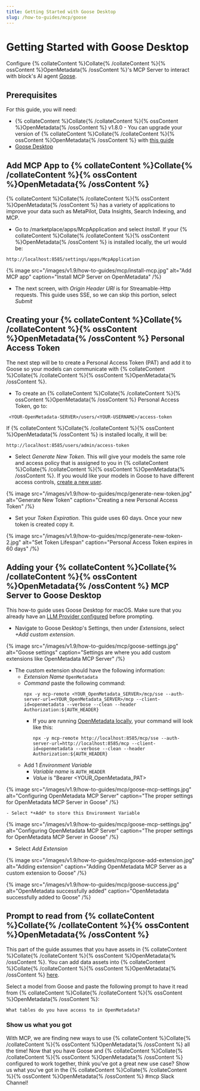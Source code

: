 ```yaml
---
title: Getting Started with Goose Desktop
slug: /how-to-guides/mcp/goose
---
```


# Getting Started with Goose Desktop

Configure {% collateContent %}Collate{% /collateContent %}{% ossContent %}OpenMetadata{% /ossContent %}'s MCP Server to interact with block's AI agent [Goose](https://github.com/block/goose). 

## Prerequisites
For this guide, you will need:
- {% collateContent %}Collate{% /collateContent %}{% ossContent %}OpenMetadata{% /ossContent %} v1.8.0 - You can upgrade your version of {% collateContent %}Collate{% /collateContent %}{% ossContent %}OpenMetadata{% /ossContent %} with [this guide](https://docs.open-metadata.org/latest/deployment/upgrade)
- [Goose Desktop](https://block.github.io/goose/docs/quickstart/)


## Add MCP App to {% collateContent %}Collate{% /collateContent %}{% ossContent %}OpenMetadata{% /ossContent %}
{% collateContent %}Collate{% /collateContent %}{% ossContent %}OpenMetadata{% /ossContent %} has a variety of applications to improve your data such as MetaPilot, Data Insights, Search Indexing, and MCP.

- Go to <YOUR-OpenMetadata-SERVER>/marketplace/apps/McpApplication and select *Install*. If your {% collateContent %}Collate{% /collateContent %}{% ossContent %}OpenMetadata{% /ossContent %} is installed locally, the url would be:
```
http://localhost:8585/settings/apps/McpApplication
```

{% image
src="/images/v1.9/how-to-guides/mcp/install-mcp.jpg"
alt="Add MCP app"
caption="Install MCP Server on OpenMetadata"
/%}

- The next screen, with *Origin Header URI* is for Streamable-Http requests. This guide uses SSE, so we can skip this portion, select *Submit*

## Creating your {% collateContent %}Collate{% /collateContent %}{% ossContent %}OpenMetadata{% /ossContent %} Personal Access Token
The next step will be to create a Personal Access Token (PAT) and add it to Goose so your models can communicate with {% collateContent %}Collate{% /collateContent %}{% ossContent %}OpenMetadata{% /ossContent %}.

- To create an {% collateContent %}Collate{% /collateContent %}{% ossContent %}OpenMetadata{% /ossContent %} Personal Access Token, go to:
```
 <YOUR-OpenMetadata-SERVER>/users/<YOUR-USERNAME>/access-token
```

If {% collateContent %}Collate{% /collateContent %}{% ossContent %}OpenMetadata{% /ossContent %} is installed locally, it will be:
```
http://localhost:8585/users/admin/access-token
```

- Select *Generate New Token*. This will give your models the same role and access policy that is assigned to you in {% collateContent %}Collate{% /collateContent %}{% ossContent %}OpenMetadata{% /ossContent %}. If you would like your models in Goose to have different access controls, [create a new user](https://docs.open-metadata.org/latest/how-to-guides/admin-guide/roles-policies/use-cases).

{% image
src="/images/v1.9/how-to-guides/mcp/generate-new-token.jpg"
alt="Generate New Token"
caption="Creating a new Personal Access Token"
/%}

- Set your *Token Expiration*. This guide uses 60 days. Once your new token is created copy it.

{% image
src="/images/v1.9/how-to-guides/mcp/generate-new-token-2.jpg"
alt="Set Token Lifespan"
caption="Personal Access Token expires in 60 days"
/%}

## Adding your {% collateContent %}Collate{% /collateContent %}{% ossContent %}OpenMetadata{% /ossContent %} MCP Server to Goose Desktop
This how-to guide uses Goose Desktop for macOS. Make sure that you already have an [LLM Provider configured](https://block.github.io/goose/docs/quickstart/#configure-provider) before prompting.

- Navigate to Goose Desktop's Settings, then under *Extensions*, select *+Add custom extension*. 

{% image
src="/images/v1.9/how-to-guides/mcp/goose-settings.jpg"
alt="Goose settings"
caption="Settings are where you add custom extensions like OpenMetadata MCP Server"
/%}

- The custom extension should have the following information:
  - *Extension Name* `OpenMetadata`
  - *Command* paste the following command:
    ```
    npx -y mcp-remote <YOUR_OpenMetadata_SERVER>/mcp/sse --auth-server-url=<YOUR_OpenMetadata_SERVER>/mcp --client-id=openmetadata --verbose --clean --header Authorization:${AUTH_HEADER}
    ```
    - If you are running [OpenMetadata locally](https://docs.open-metadata.org/latest/quick-start/local-docker-deployment), your command will look like this:
      ```
      npx -y mcp-remote http://localhost:8585/mcp/sse --auth-server-url=http://localhost:8585/mcp --client-id=openmetadata --verbose --clean --header Authorization:${AUTH_HEADER}
      ```
  - Add 1 *Environment Variable*
    - *Variable name* is `AUTH_HEADER`
    - *Value* is "Bearer <YOUR_OpenMetadata_PAT>

{% image
src="/images/v1.9/how-to-guides/mcp/goose-mcp-settings.jpg"
alt="Configuring OpenMetadata MCP Server"
caption="The proper settings for OpenMetadata MCP Server in Goose"
/%}

    - Select *+Add* to store this Environment Variable
{% image
src="/images/v1.9/how-to-guides/mcp/goose-mcp-settings.jpg"
alt="Configuring OpenMetadata MCP Server"
caption="The proper settings for OpenMetadata MCP Server in Goose"
/%}

  - Select *Add Extension*

{% image
src="/images/v1.9/how-to-guides/mcp/goose-add-extension.jpg"
alt="Adding extension"
caption="Adding OpenMetadata MCP Server as a custom extension to Goose"
/%}

{% image
src="/images/v1.9/how-to-guides/mcp/goose-success.jpg"
alt="OpenMetadata successfully added"
caption="OpenMetadata successfully added to Goose"
/%}

## Prompt to read from {% collateContent %}Collate{% /collateContent %}{% ossContent %}OpenMetadata{% /ossContent %}
This part of the guide assumes that you have assets in {% collateContent %}Collate{% /collateContent %}{% ossContent %}OpenMetadata{% /ossContent %}. You can add data assets into {% collateContent %}Collate{% /collateContent %}{% ossContent %}OpenMetadata{% /ossContent %} [here](https://docs.open-metadata.org/latest/connectors).

Select a model from Goose and paste the following prompt to have it read from {% collateContent %}Collate{% /collateContent %}{% ossContent %}OpenMetadata{% /ossContent %}:
```
What tables do you have access to in OpenMetadata?
```


### Show us what you got
With MCP, we are finding new ways to use {% collateContent %}Collate{% /collateContent %}{% ossContent %}OpenMetadata{% /ossContent %} all the time! Now that you have Goose and {% collateContent %}Collate{% /collateContent %}{% ossContent %}OpenMetadata{% /ossContent %} configured to work together, think you've got a great new use case? Show us what you've got in the {% collateContent %}Collate{% /collateContent %}{% ossContent %}OpenMetadata{% /ossContent %} #mcp Slack Channel!
